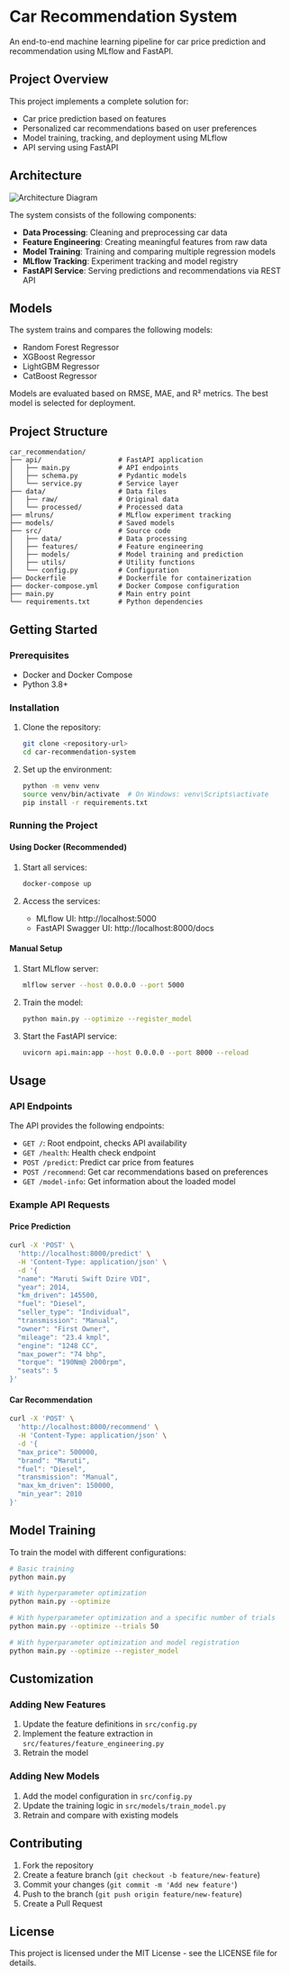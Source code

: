 # Car Recommendation System

An end-to-end machine learning pipeline for car price prediction and recommendation using MLflow and FastAPI.

## Project Overview

This project implements a complete solution for:
- Car price prediction based on features
- Personalized car recommendations based on user preferences
- Model training, tracking, and deployment using MLflow
- API serving using FastAPI

## Architecture

![Architecture Diagram](architecture.png)

The system consists of the following components:
- **Data Processing**: Cleaning and preprocessing car data
- **Feature Engineering**: Creating meaningful features from raw data
- **Model Training**: Training and comparing multiple regression models
- **MLflow Tracking**: Experiment tracking and model registry
- **FastAPI Service**: Serving predictions and recommendations via REST API

## Models

The system trains and compares the following models:
- Random Forest Regressor
- XGBoost Regressor
- LightGBM Regressor
- CatBoost Regressor

Models are evaluated based on RMSE, MAE, and R² metrics. The best model is selected for deployment.

## Project Structure

```
car_recommendation/
├── api/                   # FastAPI application
│   ├── main.py            # API endpoints
│   ├── schema.py          # Pydantic models
│   └── service.py         # Service layer
├── data/                  # Data files
│   ├── raw/               # Original data
│   └── processed/         # Processed data
├── mlruns/                # MLflow experiment tracking
├── models/                # Saved models
├── src/                   # Source code
│   ├── data/              # Data processing
│   ├── features/          # Feature engineering
│   ├── models/            # Model training and prediction
│   ├── utils/             # Utility functions
│   └── config.py          # Configuration
├── Dockerfile             # Dockerfile for containerization
├── docker-compose.yml     # Docker Compose configuration
├── main.py                # Main entry point
└── requirements.txt       # Python dependencies
```

## Getting Started

### Prerequisites

- Docker and Docker Compose
- Python 3.8+

### Installation

1. Clone the repository:
   ```bash
   git clone <repository-url>
   cd car-recommendation-system
   ```

2. Set up the environment:
   ```bash
   python -m venv venv
   source venv/bin/activate  # On Windows: venv\Scripts\activate
   pip install -r requirements.txt
   ```

### Running the Project

#### Using Docker (Recommended)

1. Start all services:
   ```bash
   docker-compose up
   ```

2. Access the services:
   - MLflow UI: http://localhost:5000
   - FastAPI Swagger UI: http://localhost:8000/docs

#### Manual Setup

1. Start MLflow server:
   ```bash
   mlflow server --host 0.0.0.0 --port 5000
   ```

2. Train the model:
   ```bash
   python main.py --optimize --register_model
   ```

3. Start the FastAPI service:
   ```bash
   uvicorn api.main:app --host 0.0.0.0 --port 8000 --reload
   ```

## Usage

### API Endpoints

The API provides the following endpoints:

- `GET /`: Root endpoint, checks API availability
- `GET /health`: Health check endpoint
- `POST /predict`: Predict car price from features
- `POST /recommend`: Get car recommendations based on preferences
- `GET /model-info`: Get information about the loaded model

### Example API Requests

#### Price Prediction

```bash
curl -X 'POST' \
  'http://localhost:8000/predict' \
  -H 'Content-Type: application/json' \
  -d '{
  "name": "Maruti Swift Dzire VDI",
  "year": 2014,
  "km_driven": 145500,
  "fuel": "Diesel",
  "seller_type": "Individual",
  "transmission": "Manual",
  "owner": "First Owner",
  "mileage": "23.4 kmpl",
  "engine": "1248 CC",
  "max_power": "74 bhp",
  "torque": "190Nm@ 2000rpm",
  "seats": 5
}'
```

#### Car Recommendation

```bash
curl -X 'POST' \
  'http://localhost:8000/recommend' \
  -H 'Content-Type: application/json' \
  -d '{
  "max_price": 500000,
  "brand": "Maruti",
  "fuel": "Diesel",
  "transmission": "Manual",
  "max_km_driven": 150000,
  "min_year": 2010
}'
```

## Model Training

To train the model with different configurations:

```bash
# Basic training
python main.py

# With hyperparameter optimization
python main.py --optimize

# With hyperparameter optimization and a specific number of trials
python main.py --optimize --trials 50

# With hyperparameter optimization and model registration
python main.py --optimize --register_model
```

## Customization

### Adding New Features

1. Update the feature definitions in `src/config.py`
2. Implement the feature extraction in `src/features/feature_engineering.py`
3. Retrain the model

### Adding New Models

1. Add the model configuration in `src/config.py`
2. Update the training logic in `src/models/train_model.py`
3. Retrain and compare with existing models

## Contributing

1. Fork the repository
2. Create a feature branch (`git checkout -b feature/new-feature`)
3. Commit your changes (`git commit -m 'Add new feature'`)
4. Push to the branch (`git push origin feature/new-feature`)
5. Create a Pull Request

## License

This project is licensed under the MIT License - see the LICENSE file for details.

